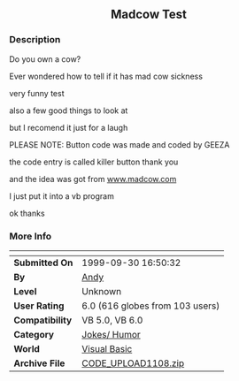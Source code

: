 ﻿<div align="center">

## Madcow Test


</div>

### Description

Do you own a cow?

Ever wondered how to tell if it has mad cow sickness

very funny test

also a few good things to look at

but I recomend it just for a laugh

PLEASE NOTE: Button code was made and coded by GEEZA

the code entry is called killer button thank you

and the idea was got from www.madcow.com

I just put it into a vb program

ok thanks
 
### More Info
 


<span>             |<span>
---                |---
**Submitted On**   |1999-09-30 16:50:32
**By**             |[Andy](https://github.com/Planet-Source-Code/PSCIndex/blob/master/ByAuthor/andy.md)
**Level**          |Unknown
**User Rating**    |6.0 (616 globes from 103 users)
**Compatibility**  |VB 5\.0, VB 6\.0
**Category**       |[Jokes/ Humor](https://github.com/Planet-Source-Code/PSCIndex/blob/master/ByCategory/jokes-humor__1-40.md)
**World**          |[Visual Basic](https://github.com/Planet-Source-Code/PSCIndex/blob/master/ByWorld/visual-basic.md)
**Archive File**   |[CODE\_UPLOAD1108\.zip](https://github.com/Planet-Source-Code/andy-madcow-test__1-3834/archive/master.zip)








